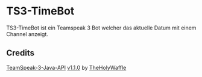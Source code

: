 # TS3-TimeBot
TS3-TimeBot ist ein Teamspeak 3 Bot welcher das aktuelle Datum mit einem Channel anzeigt.

## Credits
[TeamSpeak-3-Java-API](https://github.com/TheHolyWaffle/TeamSpeak-3-Java-API) [v1.1.0](https://github.com/TheHolyWaffle/TeamSpeak-3-Java-API/releases/tag/v1.1.0) by [TheHolyWaffle](https://github.com/TheHolyWaffle)
